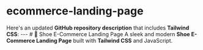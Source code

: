 # ecommerce-landing-page
Here's an updated **GitHub repository description** that includes **Tailwind CSS**:    ---  # 👟 Shoe E-Commerce Landing Page    A sleek and modern **Shoe E-Commerce Landing Page** built with **Tailwind CSS** and JavaScript.
